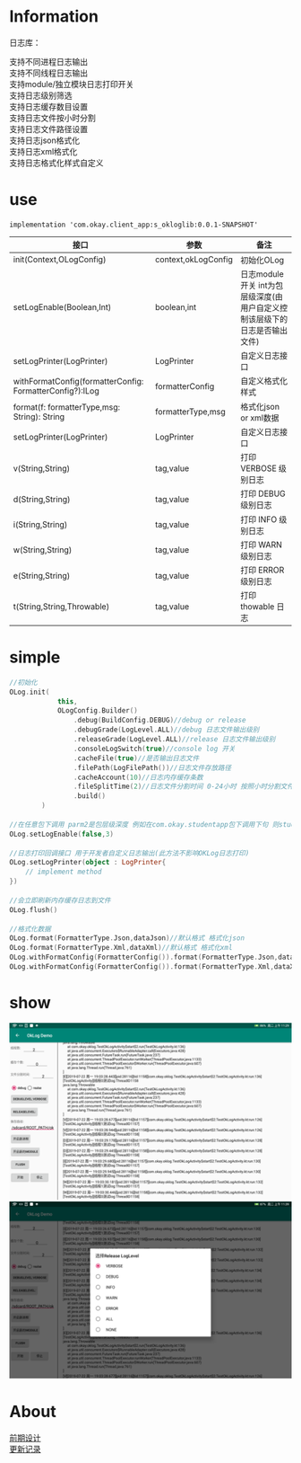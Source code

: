 # Information
日志库：<p>
支持不同进程日志输出<br>
支持不同线程日志输出<br>
支持module/独立模块日志打印开关<br>
支持日志级别筛选<br>
支持日志缓存数目设置<br>
支持日志文件按小时分割<br>
支持日志文件路径设置<br>
支持日志json格式化<br>
支持日志xml格式化<br>
支持日志格式化样式自定义<br>
  
  
# use

```
implementation 'com.okay.client_app:s_okloglib:0.0.1-SNAPSHOT'
```
<p>

| 接口 | 参数 | 备注 |
| --- | --- | --- |
| init(Context,OLogConfig) | context,okLogConfig | 初始化OLog |
| setLogEnable(Boolean,Int) | boolean,int | 日志module开关 int为包层级深度(由用户自定义控制该层级下的日志是否输出文件) |
| setLogPrinter(LogPrinter) | LogPrinter | 自定义日志接口 |
| withFormatConfig(formatterConfig: FormatterConfig?):ILog | formatterConfig | 自定义格式化样式 |
| format(f: formatterType,msg: String): String | formatterType,msg | 格式化json or xml数据 |
| setLogPrinter(LogPrinter) | LogPrinter | 自定义日志接口 |
| v(String,String) | tag,value | 打印 VERBOSE 级别日志 |
| d(String,String) | tag,value | 打印 DEBUG 级别日志 |
| i(String,String) | tag,value | 打印 INFO 级别日志 |
| w(String,String) | tag,value | 打印 WARN 级别日志 |
| e(String,String) | tag,value | 打印 ERROR 级别日志 |
| t(String,String,Throwable) | tag,value | 打印 thowable 日志 |

# simple
```kotlin
//初始化
OLog.init(
            this,
            OLogConfig.Builder()
                .debug(BuildConfig.DEBUG)//debug or release
                .debugGrade(LogLevel.ALL)//debug 日志文件输出级别
                .releaseGrade(LogLevel.ALL)//release 日志文件输出级别
                .consoleLogSwitch(true)//console log 开关
                .cacheFile(true)//是否输出日志文件
                .filePath(LogFilePath())//日志文件存放路径
                .cacheAccount(10)//日志内存缓存条数
                .fileSplitTime(2)//日志文件分割时间 0-24小时 按照小时分割文件
                .build()
        )
        
//在任意包下调用 parm2是包层级深度 例如在com.okay.studentapp包下调用下句 则studentapp文件下的所有类日志不生效
OLog.setLogEnable(false,3)

//日志打印回调接口 用于开发者自定义日志输出(此方法不影响OKLog日志打印)
OLog.setLogPrinter(object : LogPrinter{
    // implement method        
})        
   
//会立即刷新内存缓存日志到文件    
OLog.flush()        

//格式化数据
OLog.format(FormatterType.Json,dataJson)//默认格式 格式化json
OLog.format(FormatterType.Xml,dataXml)//默认格式 格式化xml
OLog.withFormatConfig(FormatterConfig()).format(FormatterType.Json,dataJson)//自定义格式 格式化json
OLog.withFormatConfig(FormatterConfig()).format(FormatterType.Xml,dataXml)//自定义格式 格式化xml
```
# show
![Demo演示](https://github.com/liangjxljx/Olog/raw/master/app/src/main/assets/image/device-2019-07-23-112941.png)<br>
![Demo演示](https://github.com/liangjxljx/Olog/raw/master/app/src/main/assets/image/device-2019-07-23-113943.png)<br>

# About
[前期设计](../Summary.md)<br>
[更新记录](../Update.md)<br>

